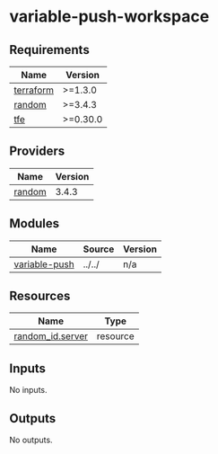 # variable-push-workspace

<!-- BEGINNING OF PRE-COMMIT-TERRAFORM DOCS HOOK -->
## Requirements

| Name | Version |
|------|---------|
| <a name="requirement_terraform"></a> [terraform](#requirement\_terraform) | >=1.3.0 |
| <a name="requirement_random"></a> [random](#requirement\_random) | >=3.4.3 |
| <a name="requirement_tfe"></a> [tfe](#requirement\_tfe) | >=0.30.0 |

## Providers

| Name | Version |
|------|---------|
| <a name="provider_random"></a> [random](#provider\_random) | 3.4.3 |

## Modules

| Name | Source | Version |
|------|--------|---------|
| <a name="module_variable-push"></a> [variable-push](#module\_variable-push) | ../../ | n/a |

## Resources

| Name | Type |
|------|------|
| [random_id.server](https://registry.terraform.io/providers/hashicorp/random/latest/docs/resources/id) | resource |

## Inputs

No inputs.

## Outputs

No outputs.
<!-- END OF PRE-COMMIT-TERRAFORM DOCS HOOK -->
